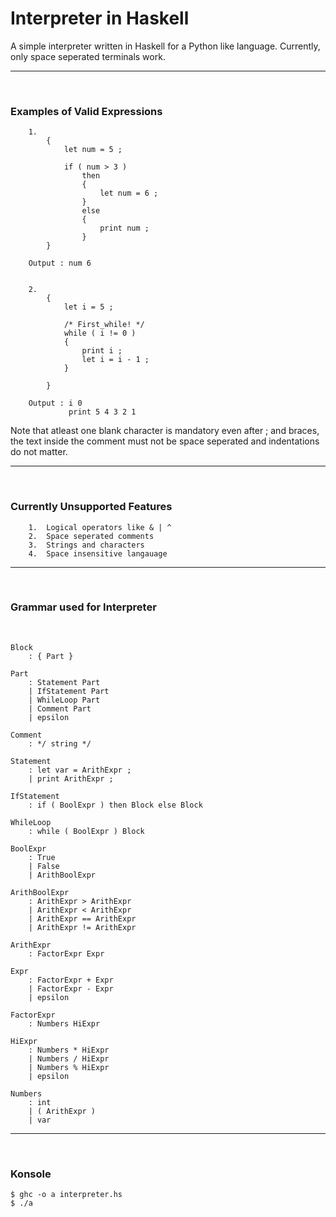 # Interpreter in Haskell

A simple interpreter written in Haskell for a Python like language. Currently, only space seperated terminals work.

-----
</br>

### Examples of Valid Expressions
``` 
    1.  
        { 
            let num = 5 ; 

            if ( num > 3 ) 
                then 
                { 
                    let num = 6 ; 
                } 
                else 
                { 
                    print num ; 
                } 
        }

    Output : num 6


    2.  
        { 
            let i = 5 ;

            /* First_while! */
            while ( i != 0 ) 
            { 
                print i ; 
                let i = i - 1 ; 
            }

        }

    Output : i 0
             print 5 4 3 2 1 
```

Note that atleast one blank character is mandatory even after ; and braces, the text inside the comment must not be space seperated and indentations do not matter.

----
</br>

### Currently Unsupported Features
```
    1.  Logical operators like & | ^
    2.  Space seperated comments
    3.  Strings and characters
    4.  Space insensitive langauage
```

----
</br>

### Grammar used for Interpreter
</br>

    Block 
        : { Part }

    Part 
        : Statement Part
        | IfStatement Part
        | WhileLoop Part
        | Comment Part
        | epsilon

    Comment 
        : */ string */

    Statement 
        : let var = ArithExpr ;
        | print ArithExpr ;

    IfStatement
        : if ( BoolExpr ) then Block else Block

    WhileLoop
        : while ( BoolExpr ) Block 

    BoolExpr 
        : True
        | False
        | ArithBoolExpr

    ArithBoolExpr
        : ArithExpr > ArithExpr
        | ArithExpr < ArithExpr
        | ArithExpr == ArithExpr
        | ArithExpr != ArithExpr

    ArithExpr 
        : FactorExpr Expr

    Expr 
        : FactorExpr + Expr
        | FactorExpr - Expr
        | epsilon

    FactorExpr 
        : Numbers HiExpr

    HiExpr 
        : Numbers * HiExpr
        | Numbers / HiExpr
        | Numbers % HiExpr
        | epsilon 

    Numbers 
        : int
        | ( ArithExpr )
        | var

----
</br>

### Konsole
```
$ ghc -o a interpreter.hs
$ ./a
```
